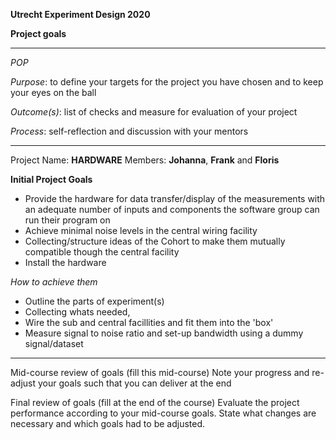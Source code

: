 **Utrecht Experiment Design 2020**

**Project goals**
_______________________________________________________________________________________________________
*POP*


*Purpose*: to define your targets for the project you have chosen and to keep your eyes on the ball

*Outcome(s)*: list of checks and measure for evaluation of your project

*Process*: self-reflection and discussion with your mentors
_______________________________________________________________________________________________________
Project Name: **HARDWARE**
Members: **Johanna**, **Frank** and **Floris**

**Initial Project Goals**

- Provide the hardware for data transfer/display​ of the measurements with an adequate number of inputs and components the software group can run their program on
- Achieve minimal noise levels in the central wiring facility
- Collecting/structure ideas of the Cohort ​to make them mutually compatible though the central facility
- Install the hardware ​

*How to achieve them*

- Outline the parts of experiment(s)​
- Collecting whats needed,​
- Wire the sub and central facillities ​and fit them into the 'box'
- Measure signal to noise ratio and set-up bandwidth using a dummy signal/dataset

_________________________________________________________________________________________________________

Mid-course review of goals (fill this mid-course)
Note your progress and re-adjust your goals such that you can deliver at the end

Final review of goals (fill at the end of the course)
Evaluate the project performance according to your mid-course goals. State what changes are necessary and which goals had to be adjusted.
